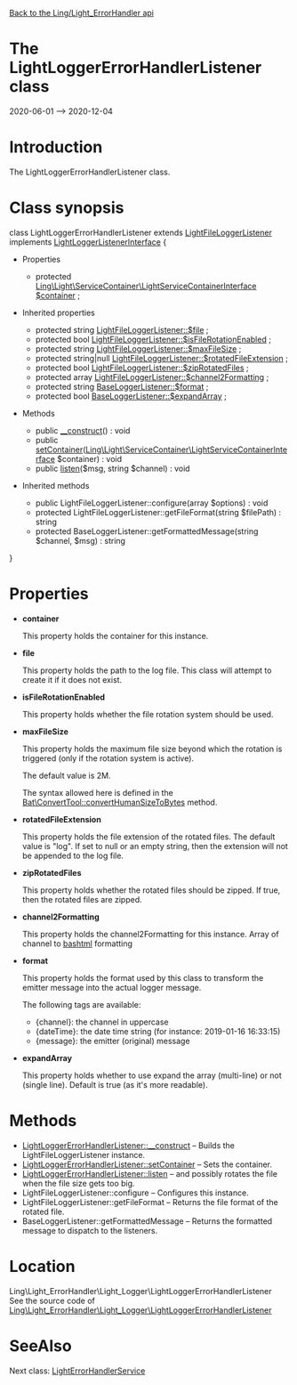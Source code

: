[Back to the Ling/Light_ErrorHandler api](https://github.com/lingtalfi/Light_ErrorHandler/blob/master/doc/api/Ling/Light_ErrorHandler.md)



The LightLoggerErrorHandlerListener class
================
2020-06-01 --> 2020-12-04






Introduction
============

The LightLoggerErrorHandlerListener class.



Class synopsis
==============


class <span class="pl-k">LightLoggerErrorHandlerListener</span> extends [LightFileLoggerListener](https://github.com/lingtalfi/Light_Logger/blob/master/doc/api/Ling/Light_Logger/Listener/LightFileLoggerListener.md) implements [LightLoggerListenerInterface](https://github.com/lingtalfi/Light_Logger/blob/master/doc/api/Ling/Light_Logger/Listener/LightLoggerListenerInterface.md) {

- Properties
    - protected [Ling\Light\ServiceContainer\LightServiceContainerInterface](https://github.com/lingtalfi/Light/blob/master/doc/api/Ling/Light/ServiceContainer/LightServiceContainerInterface.md) [$container](#property-container) ;

- Inherited properties
    - protected string [LightFileLoggerListener::$file](#property-file) ;
    - protected bool [LightFileLoggerListener::$isFileRotationEnabled](#property-isFileRotationEnabled) ;
    - protected string [LightFileLoggerListener::$maxFileSize](#property-maxFileSize) ;
    - protected string|null [LightFileLoggerListener::$rotatedFileExtension](#property-rotatedFileExtension) ;
    - protected bool [LightFileLoggerListener::$zipRotatedFiles](#property-zipRotatedFiles) ;
    - protected array [LightFileLoggerListener::$channel2Formatting](#property-channel2Formatting) ;
    - protected string [BaseLoggerListener::$format](#property-format) ;
    - protected bool [BaseLoggerListener::$expandArray](#property-expandArray) ;

- Methods
    - public [__construct](https://github.com/lingtalfi/Light_ErrorHandler/blob/master/doc/api/Ling/Light_ErrorHandler/Light_Logger/LightLoggerErrorHandlerListener/__construct.md)() : void
    - public [setContainer](https://github.com/lingtalfi/Light_ErrorHandler/blob/master/doc/api/Ling/Light_ErrorHandler/Light_Logger/LightLoggerErrorHandlerListener/setContainer.md)([Ling\Light\ServiceContainer\LightServiceContainerInterface](https://github.com/lingtalfi/Light/blob/master/doc/api/Ling/Light/ServiceContainer/LightServiceContainerInterface.md) $container) : void
    - public [listen](https://github.com/lingtalfi/Light_ErrorHandler/blob/master/doc/api/Ling/Light_ErrorHandler/Light_Logger/LightLoggerErrorHandlerListener/listen.md)($msg, string $channel) : void

- Inherited methods
    - public LightFileLoggerListener::configure(array $options) : void
    - protected LightFileLoggerListener::getFileFormat(string $filePath) : string
    - protected BaseLoggerListener::getFormattedMessage(string $channel, $msg) : string

}




Properties
=============

- <span id="property-container"><b>container</b></span>

    This property holds the container for this instance.
    
    

- <span id="property-file"><b>file</b></span>

    This property holds the path to the log file.
    This class will attempt to create it if it does not exist.
    
    

- <span id="property-isFileRotationEnabled"><b>isFileRotationEnabled</b></span>

    This property holds whether the file rotation system should be used.
    
    

- <span id="property-maxFileSize"><b>maxFileSize</b></span>

    This property holds the maximum file size beyond which the rotation is triggered (only if the rotation
    system is active).
    
    The default value is 2M.
    
    The syntax allowed here is defined in the [Bat\ConvertTool::convertHumanSizeToBytes](https://github.com/lingtalfi/Bat/blob/master/ConvertTool.md#converthumansizetobytes) method.
    
    

- <span id="property-rotatedFileExtension"><b>rotatedFileExtension</b></span>

    This property holds the file extension of the rotated files.
             The default value is "log".
             If set to null or an empty string, then the extension will not be appended to the log file.
    
    

- <span id="property-zipRotatedFiles"><b>zipRotatedFiles</b></span>

    This property holds whether the rotated files should be zipped.
    If true, then the rotated files are zipped.
    
    

- <span id="property-channel2Formatting"><b>channel2Formatting</b></span>

    This property holds the channel2Formatting for this instance.
    Array of channel to [bashtml](https://github.com/lingtalfi/CliTools/blob/master/doc/pages/bashtml.md) formatting
    
    

- <span id="property-format"><b>format</b></span>

    This property holds the format used by this class to transform the emitter message into the actual logger message.
    
    
    The following tags are available:
    
    - {channel}: the channel in uppercase
    - {dateTime}: the date time string (for instance: 2019-01-16 16:33:15)
    - {message}: the emitter (original) message
    
    

- <span id="property-expandArray"><b>expandArray</b></span>

    This property holds whether to use expand the array (multi-line) or not (single line).
    Default is true (as it's more readable).
    
    



Methods
==============

- [LightLoggerErrorHandlerListener::__construct](https://github.com/lingtalfi/Light_ErrorHandler/blob/master/doc/api/Ling/Light_ErrorHandler/Light_Logger/LightLoggerErrorHandlerListener/__construct.md) &ndash; Builds the LightFileLoggerListener instance.
- [LightLoggerErrorHandlerListener::setContainer](https://github.com/lingtalfi/Light_ErrorHandler/blob/master/doc/api/Ling/Light_ErrorHandler/Light_Logger/LightLoggerErrorHandlerListener/setContainer.md) &ndash; Sets the container.
- [LightLoggerErrorHandlerListener::listen](https://github.com/lingtalfi/Light_ErrorHandler/blob/master/doc/api/Ling/Light_ErrorHandler/Light_Logger/LightLoggerErrorHandlerListener/listen.md) &ndash; and possibly rotates the file when the file size gets too big.
- LightFileLoggerListener::configure &ndash; Configures this instance.
- LightFileLoggerListener::getFileFormat &ndash; Returns the file format of the rotated file.
- BaseLoggerListener::getFormattedMessage &ndash; Returns the formatted message to dispatch to the listeners.





Location
=============
Ling\Light_ErrorHandler\Light_Logger\LightLoggerErrorHandlerListener<br>
See the source code of [Ling\Light_ErrorHandler\Light_Logger\LightLoggerErrorHandlerListener](https://github.com/lingtalfi/Light_ErrorHandler/blob/master/Light_Logger/LightLoggerErrorHandlerListener.php)



SeeAlso
==============
Next class: [LightErrorHandlerService](https://github.com/lingtalfi/Light_ErrorHandler/blob/master/doc/api/Ling/Light_ErrorHandler/Service/LightErrorHandlerService.md)<br>
